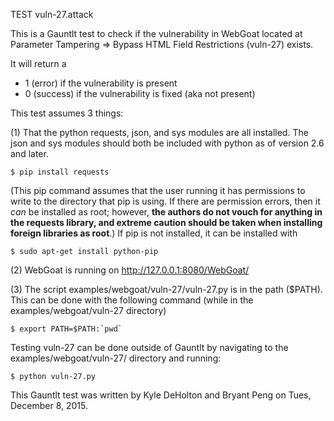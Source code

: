 TEST vuln-27.attack

This is a Gauntlt test to check if the vulnerability in WebGoat located at Parameter Tampering => Bypass HTML Field Restrictions (vuln-27) exists.

It will return a
 - 1 (error) if the vulnerability is present
 - 0 (success) if the vulnerability is fixed (aka not present)

This test assumes 3 things:

(1) That the python requests, json, and sys modules are all installed. The json and sys modules should both be included with python as of version 2.6 and later.

```
$ pip install requests
```

(This pip command assumes that the user running it has permissions to write to the directory that pip is using. If there are permission errors, then it *can* be installed as root; however, **the authors do not vouch for anything in the requests library, and extreme caution should be taken when installing foreign libraries as root**.) If pip is not installed, it can be installed with

```
$ sudo apt-get install python-pip
```

(2) WebGoat is running on http://127.0.0.1:8080/WebGoat/

(3) The script examples/webgoat/vuln-27/vuln-27.py is in the path ($PATH). This can be done with the following command (while in the examples/webgoat/vuln-27 directory)

```
$ export PATH=$PATH:`pwd`
```

Testing vuln-27 can be done outside of Gauntlt by navigating to the examples/webgoat/vuln-27/ directory and running:

```
$ python vuln-27.py
```

This Gauntlt test was written by Kyle DeHolton and Bryant Peng on Tues, December 8, 2015.
